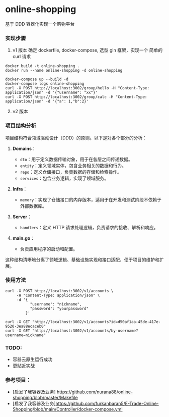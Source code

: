 # online-shopping
基于 DDD 容器化实现一个购物平台


### 实现步骤
1. v1 版本
确定 dockerfile, docker-compose, 选型 gin 框架，实现一个 简单的 curl 请求
```
docker build -t online-shopping .
docker run --name online-shopping -d online-shopping

docker-compose up --build -d
docker-compose logs online-shopping
curl -X POST http://localhost:3002/group/hello -H "Content-Type: application/json" -d '{"username": "xx"}'
curl -X POST http://localhost:3002/group/calc -H "Content-Type: application/json" -d '{"a": 1,"b":2}'
```
2. v2 版本
### 项目结构分析

项目结构符合领域驱动设计（DDD）的原则。以下是对各个部分的分析：

1. **Domains**：
   - `dto`：用于定义数据传输对象，用于在各层之间传递数据。
   - `entity`：定义领域实体，包含业务相关的数据和行为。
   - `repo`：定义仓储接口，负责数据的存储和检索操作。
   - `services`：包含业务逻辑，实现了领域服务。

2. **Infra**：
   - `memory`：实现了仓储接口的内存版本，适用于在开发和测试阶段不依赖于外部数据库。

3. **Server**：
   - `handlers`：定义 HTTP 请求处理逻辑，负责请求的接收、解析和响应。

4. **main.go**：
   - 负责应用程序的启动和配置。

这种结构清晰地分离了领域逻辑、基础设施实现和接口适配，便于项目的维护和扩展。

### 使用方法
```
curl -X POST http://localhost:3002/v1/accounts \
     -H "Content-Type: application/json" \
     -d '{
           "username": "nickname",
           "password": "yourpassword"
         }'

curl -X GET "http://localhost:3002/v1/accounts?id=d50af1aa-45de-417e-9520-3ea88ecaceb0"
curl -X GET "http://localhost:3002/v1/accounts/by-username?username=nickname"

```

### TODO:
* 容器云原生运行成功
* 更贴近实战

### 参考项目：

* [启发了我容器及业务] https://github.com/nurana88/online-shopping/blob/master/Makefile
* [启发了我容器及业务]https://github.com/furkanbaran5/E-Trade-Online-Shopping/blob/main/Controller/docker-compose.yml